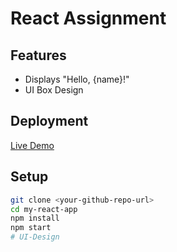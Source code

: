 # React Assignment

## Features
- Displays "Hello, {name}!"
- UI Box Design

## Deployment
[Live Demo](your-vercel-or-netlify-link)

## Setup
```sh
git clone <your-github-repo-url>
cd my-react-app
npm install
npm start
#   U I - D e s i g n  
 